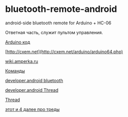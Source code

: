 # bluetooth-remote-android
android-side bluetooth remote for Arduino + HC-06

Ответная часть, служит пультом управления.

[Arduino код](https://github.com/bscheshir/arduino-bluetooth/blob/master/bluetoothSoftwereSerial.ino)

[http://cxem.net](http://cxem.net/arduino/arduino64.php)

[wiki.amperka.ru](http://wiki.amperka.ru/%D0%B1%D0%B5%D1%81%D0%BF%D1%80%D0%BE%D0%B2%D0%BE%D0%B4%D0%BD%D0%B0%D1%8F-%D1%81%D0%B2%D1%8F%D0%B7%D1%8C:android-%D0%B8-bluetooth)

[Команды](http://lobotryasy.net/learning_bluetooth_part_1.php)

[developer.android bluetooth](https://developer.android.com/guide/topics/connectivity/bluetooth.html)

[developer.android Thread](https://developer.android.com/reference/java/lang/Thread.html)

[Thread](http://www.fandroid.info/klass-thread-i-interfejs-runnable-zhiznennyj-tsikl-potoka-java/)

[этот и 4 далее про треды](http://startandroid.ru/ru/uroki/vse-uroki-spiskom/143-urok-80-handler-nemnogo-teorii-nagljadnyj-primer-ispolzovanija.html)

